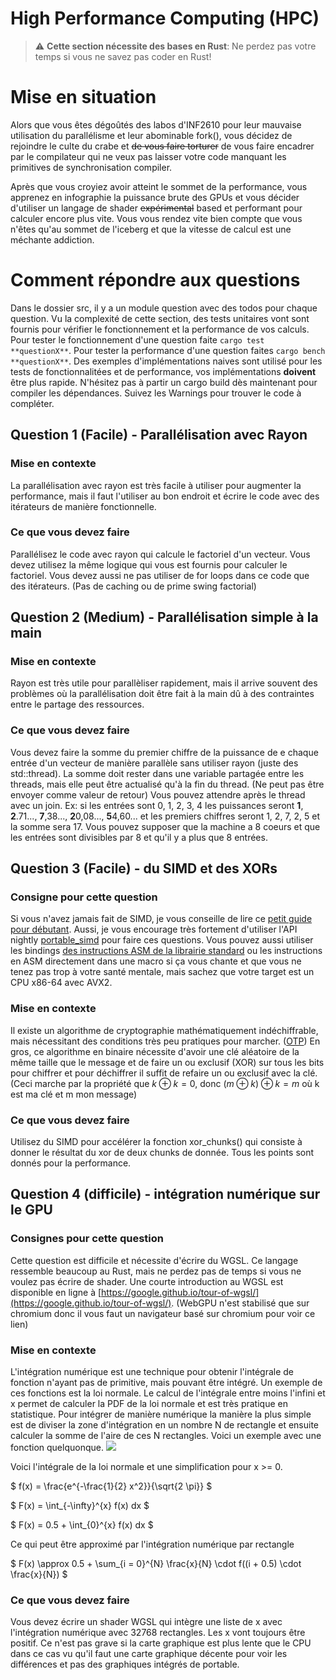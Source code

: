 # High Performance Computing (HPC)

> ⚠️ **Cette section nécessite des bases en Rust**: Ne perdez pas votre temps si vous ne savez pas coder en Rust!

# Mise en situation

Alors que vous êtes dégoûtés des labos d'INF2610 pour leur mauvaise utilisation du parallélisme et leur abominable fork(), vous décidez de rejoindre le culte du crabe et ~~de vous faire torturer~~ de vous faire encadrer par le compilateur qui ne veux pas laisser votre code manquant les primitives de synchronisation compiler.

Après que vous croyiez avoir atteint le sommet de la performance, vous apprenez en infographie la puissance brute des GPUs et vous décider d'utiliser un langage de shader ~~expérimental~~ based et performant pour calculer encore plus vite. Vous vous rendez vite bien compte que vous n'êtes qu'au sommet de l'iceberg et que la vitesse de calcul est une méchante addiction.

# Comment répondre aux questions

Dans le dossier src, il y a un module question avec des todos pour chaque question. Vu la complexité de cette section, des tests unitaires vont sont fournis pour vérifier le fonctionnement et la performance de vos calculs. Pour tester le fonctionnement d'une question faite `cargo test **questionX**`. Pour tester la performance d'une question faites `cargo bench **questionX**`. Des exemples d'implémentations naives sont utilisé pour les tests de fonctionnalitées et de performance, vos implémentations **doivent** être plus rapide. N'hésitez pas à partir un cargo build dès maintenant pour compiler les dépendances. Suivez les Warnings pour trouver le code à compléter.

## Question 1 (Facile) - Parallélisation avec Rayon

### Mise en contexte

La parallélisation avec rayon est très facile à utiliser pour augmenter la performance, mais il faut l'utiliser au bon endroit et écrire le code avec des itérateurs de manière fonctionnelle.

### Ce que vous devez faire

Parallélisez le code avec rayon qui calcule le factoriel d'un vecteur. Vous devez utilisez la même logique qui vous est fournis pour calculer le factoriel. Vous devez aussi ne pas utiliser de for loops dans ce code que des itérateurs. (Pas de caching ou de prime swing factorial)

## Question 2 (Medium) - Parallélisation simple à la main

### Mise en contexte
Rayon est très utile pour parallèliser rapidement, mais il arrive souvent des problèmes où la parallélisation doit être fait à la main dû à des contraintes entre le partage des ressources.

### Ce que vous devez faire
Vous devez faire la somme du premier chiffre de la puissance de e chaque entrée d'un vecteur de manière parallèle sans utiliser rayon (juste des std::thread). La somme doit rester dans une variable partagée entre les threads, mais elle peut être actualisé qu'à la fin du thread. (Ne peut pas être envoyer comme valeur de retour) Vous pouvez attendre après le thread avec un join. Ex: si les entrées sont 0, 1, 2, 3, 4 les puissances seront **1**, **2**.71..., **7**,38..., **2**0,08..., **5**4,60... et les premiers chiffres seront 1, 2, 7, 2, 5 et la somme sera 17. Vous pouvez supposer que la machine a 8 coeurs et que les entrées sont divisibles par 8 et qu'il y a plus que 8 entrées.

## Question 3 (Facile) - du SIMD et des XORs

### Consigne pour cette question

Si vous n'avez jamais fait de SIMD, je vous conseille de lire ce [petit guide pour débutant](https://github.com/rust-lang/portable-simd/blob/master/beginners-guide.md). Aussi, je vous encourage très fortement d'utiliser l'API nightly [portable_simd](https://github.com/rust-lang/portable-simd) pour faire ces questions. Vous pouvez aussi utiliser les bindings [des instructions ASM de la librairie standard](https://doc.rust-lang.org/core/arch/x86_64/index.html) ou les instructions en ASM directement dans une macro si ça vous chante et que vous ne tenez pas trop à votre santé mentale, mais sachez que votre target est un CPU x86-64 avec AVX2.

### Mise en contexte

Il existe un algorithme de cryptographie mathématiquement indéchiffrable, mais nécessitant des conditions très peu pratiques pour marcher. ([OTP](https://en.wikipedia.org/wiki/One-time_pad)) En gros, ce algorithme en binaire nécessite d'avoir une clé aléatoire de la même taille que le message et de faire un ou exclusif (XOR) sur tous les bits pour chiffrer et pour déchiffrer il suffit de refaire un ou exclusif avec la clé. (Ceci marche par la propriété que $k \oplus k = 0$, donc $(m \oplus k) \oplus k = m$ où k est ma clé et m mon message)

### Ce que vous devez faire

Utilisez du SIMD pour accélérer la fonction xor_chunks() qui consiste à donner le résultat du xor de deux chunks de donnée. Tous les points sont donnés pour la performance.

## Question 4 (difficile) - intégration numérique sur le GPU

### Consignes pour cette question

Cette question est difficile et nécessite d'écrire du WGSL. Ce langage ressemble beaucoup au Rust, mais ne perdez pas de temps si vous ne voulez pas écrire de shader. Une courte introduction au WGSL est disponible en ligne à [https://google.github.io/tour-of-wgsl/](https://google.github.io/tour-of-wgsl/). (WebGPU n'est stabilisé que sur chromium donc il vous faut un navigateur basé sur chromium pour voir ce lien)

### Mise en contexte

L'intégration numérique est une technique pour obtenir l'intégrale de fonction n'ayant pas de primitive, mais pouvant être intégré. Un exemple de ces fonctions est la loi normale. Le calcul de l'intégrale entre moins l'infini et x permet de calculer la PDF de la loi normale et est très pratique en statistique. Pour intégrer de manière numérique la manière la plus simple est de diviser la zone d'intégration en un nombre N de rectangle et ensuite calculer la somme de l'aire de ces N rectangles. Voici un exemple avec une fonction quelquonque.
![](https://upload.wikimedia.org/wikipedia/commons/thumb/2/26/Integration_rectangle.svg/1024px-Integration_rectangle.svg.png)

Voici l'intégrale de la loi normale et une simplification pour x >= 0.

$ f(x) = \frac{e^{-\frac{1}{2} x^2}}{\sqrt{2 \pi}} $

$ F(x) = \int_{-\infty}^{x} f(x) dx $

$ F(x) = 0.5 + \int_{0}^{x} f(x) dx $

Ce qui peut être approximé par l'intégration numérique par rectangle

$ F(x) \approx  0.5 + \sum_{i = 0}^{N} \frac{x}{N} \cdot f((i + 0.5) \cdot \frac{x}{N}) $

### Ce que vous devez faire

Vous devez écrire un shader WGSL qui intègre une liste de x avec l'intégration numérique avec 32768 rectangles. Les x vont toujours être positif. Ce n'est pas grave si la carte graphique est plus lente que le CPU dans ce cas vu qu'il faut une carte graphique décente pour voir les différences et pas des graphiques intégrés de portable.
